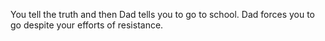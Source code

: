 You tell the truth and then Dad tells you to go to school. Dad forces you to go despite your efforts of resistance.
